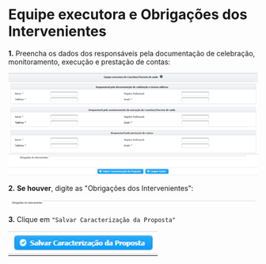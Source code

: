 # Equipe executora e Obrigações dos Intervenientes

**1.** Preencha os dados dos responsáveis pela documentação de celebração, monitoramento, execução e prestação de contas:

![](<../../../../.gitbook/assets/image (30) (1).png>)

**2.** **Se houver**, digite as "Obrigações dos Intervenientes":

![](<../../../../.gitbook/assets/image (308).png>)

**3.** Clique em `"Salvar Caracterização da Proposta"`

![](<../../../../.gitbook/assets/image (382).png>)
